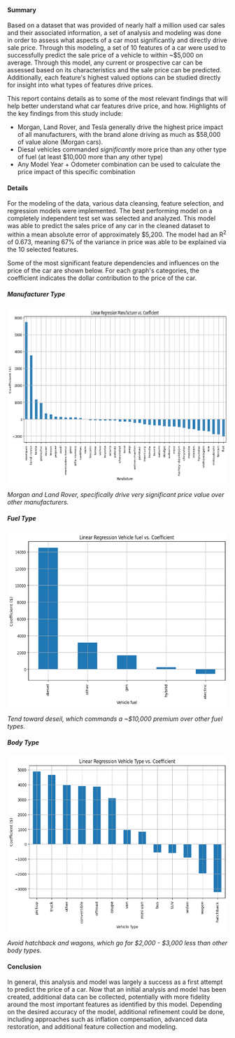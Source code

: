 #### Summary
Based on a dataset that was provided of nearly half a million used car sales and their associated information, a set of analysis and modeling was done in order to assess what aspects of a car most significantly and directly drive sale price. Through this modeling, a set of 10 features of a car were used to successfully predict the sale price of a vehicle to within ~$5,000 on average. Through this model, any current or prospective car can be assessed based on its characteristics and the sale price can be predicted. Additionally, each feature's highest valued options can be studied directly for insight into what types of features drive prices.

This report contains details as to some of the most relevant findings that will help better understand what car features drive price, and how. Highlights of the key findings from this study include:
* Morgan, Land Rover, and Tesla generally drive the highest price impact of all manufacturers, with the brand alone driving as much as $58,000 of value alone (Morgan cars).
* Diesal vehicles commanded *significantly* more price than any other type of fuel (at least $10,000 more than any other type)
* Any Model Year + Odometer combination can be used to calculate the price impact of this specific combination

#### Details
For the modeling of the data, various data cleansing, feature selection, and regression models were implemented. The best performing model on a completely independent test set was selected and analyzed. This model was able to predict the sales price of any car in the cleaned dataset to within a mean absolute error of approximately $5,200. The model had an R<sup>2</sup> of 0.673, meaning 67% of the variance in price was able to be explained via the 10 selected features.

Some of the most significant feature dependencies and influences on the price of the car are shown below. For each graph's categories, the coefficient indicates the dollar contribution to the price of the car.

##### Manufacturer Type
<img src="images/mfr_coeff_bar.png" alt= “” width="750" height="400">

_Morgan and Land Rover, specifically drive very significant price value over other manufacturers._

##### Fuel Type
<img src="images/fuel_coeff_bar.png" alt= “” width="600" height="400">

_Tend toward deseil, which commands a ~$10,000 premium over other fuel types._

##### Body Type

<img src="images/type_coeff_bar.png" alt= “” width="600" height="400">

_Avoid hatchback and wagons, which go for $2,000 - $3,000 less than other body types._

#### Conclusion
In general, this analysis and model was largely a success as a first attempt to predict the price of a car. Now that an initial analysis and model has been created, additional data can be collected, potentially with more fidelity around the most important features as identified by this model. Depending on the desired accuracy of the model, additional refinement could be done, including approaches such as inflation compensation, advanced data restoration, and additional feature collection and modeling.